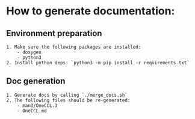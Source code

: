 # How to generate documentation:

## Environment preparation

	1. Make sure the following packages are installed:
		- doxygen
		- python3
	2. Install python deps: `python3 -m pip install -r requirements.txt`

## Doc generation

	1. Generate docs by calling `./merge_docs.sh`
	2. The following files should be re-generated:
		- man3/OneCCL.3
		- OneCCL.md
